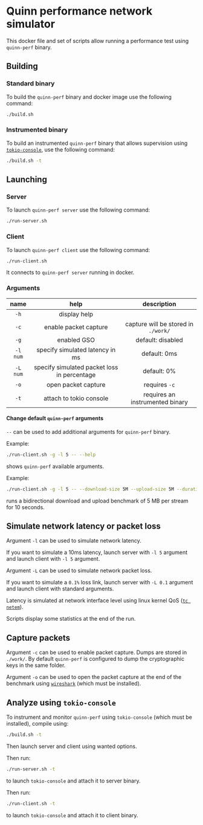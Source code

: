 # Quinn performance network simulator

This docker file and set of scripts allow running a performance test using
`quinn-perf` binary.

## Building

### Standard binary

To build the `quinn-perf` binary and docker image use the following command:

```sh
./build.sh
```

### Instrumented binary

To build an instrumented `quinn-perf` binary that allows supervision using
[`tokio-console`](https://github.com/tokio-rs/console), use the following
command:

```sh
./build.sh -t
```

## Launching

### Server

To launch `quinn-perf server` use the following command:
```sh
./run-server.sh
```

### Client

To launch `quinn-perf client` use the following command:
```sh
./run-client.sh
```
It connects to `quinn-perf server` running in docker.

### Arguments

| name     | help                                        | description                         |
| :-:      | :-:                                         | :-:                                 |
| `-h`     | display help                                |                                     |
| `-c`     | enable packet capture                       | capture will be stored in `./work/` |
| `-g`     | enabled GSO                                 | default: disabled                   |
| `-l num` | specify simulated latency in ms             | default: 0ms                        |
| `-L num` | specify simulated packet loss in percentage | default: 0%                         |
| `-o`     | open packet capture                         | requires `-c`                       |
| `-t`     | attach to tokio console                     | requires an instrumented binary     |

#### Change default `quinn-perf` arguments

`--` can be used to add additional arguments for `quinn-perf` binary.

Example:
```sh
./run-client.sh -g -l 5 -- --help
```
shows `quinn-perf` available arguments.

Example:
```sh
./run-client.sh -g -l 5 -- --download-size 5M --upload-size 5M --duration 10
```
runs a bidirectional download and upload benchmark of 5 MB per stream for 10
seconds.

## Simulate network latency or packet loss

Argument `-l` can be used to simulate network latency.

If you want to simulate a 10ms latency, launch server with `-l 5` argument and
launch client with `-l 5` argument.

Argument `-L` can be used to simulate network packet loss.

If you want to simulate a `0.1%` loss link, launch server with `-L 0.1` argument and
launch client with standard arguments.

Latency is simulated at network interface level using linux kernel QoS ([`tc
netem`](https://man7.org/linux/man-pages/man8/tc-netem.8.html)).

Scripts display some statistics at the end of the run.

## Capture packets

Argument `-c` can be used to enable packet capture. Dumps are stored in
`./work/`. By default `quinn-perf` is configured to dump the cryptographic keys
in the same folder.

Argument `-o` can be used to open the packet capture at the end of the
benchmark using [`wireshark`](https://www.wireshark.org/) (which must be
installed).

## Analyze using `tokio-console`

To instrument and monitor `quinn-perf` using `tokio-console` (which must be installed), compile using:
```sh
./build.sh -t
```

Then launch server and client using wanted options.

Then run:
```sh
./run-server.sh -t
```
to launch `tokio-console` and attach it to server binary.

Then run:
```sh
./run-client.sh -t
```
to launch `tokio-console` and attach it to client binary.

